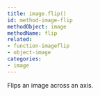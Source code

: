 ```yaml
---
title: image.flip()
id: method-image-flip
methodObject: image
methodName: flip
related:
- function-imageflip
- object-image
categories:
- image
---
```


Flips an image across an axis.